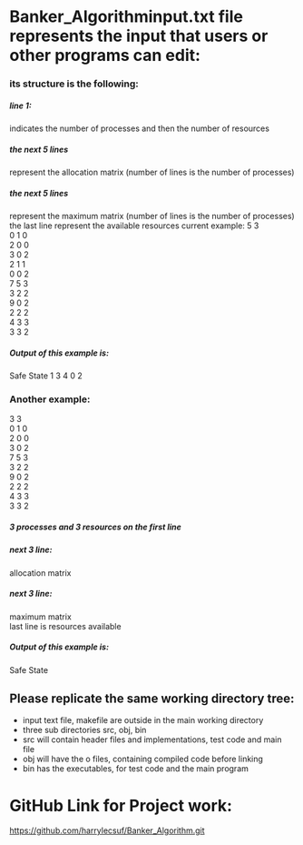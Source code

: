 # Banker_Algorithminput.txt file represents the input that users or other programs can edit:
### its structure is the following:
##### line 1:
 indicates the number of processes and then the number of resources
##### the next 5 lines
 represent the allocation matrix (number of lines is the number of processes)
##### the next 5 lines
 represent the maximum matrix (number of lines is the number of processes)
the last line represent the available resources
current example:
5 3  
0 1 0  
2 0 0  
3 0 2  
2 1 1  
0 0 2  
7 5 3  
3 2 2  
9 0 2  
2 2 2  
4 3 3  
3 3 2  
##### Output of this example is:  
Safe State 1 3 4 0 2  
### Another example:  
3 3  
0 1 0   
2 0 0  
3 0 2  
7 5 3  
3 2 2  
9 0 2  
2 2 2  
4 3 3  
3 3 2  
##### 3 processes and 3 resources on the first line
##### next 3 line: 
allocation matrix  
##### next 3 line: 
maximum matrix  
last line is resources available  
##### Output of this example is:
Safe State  
## Please replicate the same working directory tree:
- input text file, makefile are outside in the main working directory
- three sub directories src, obj, bin
- src will contain header files and implementations, test code and main file
- obj will have the o files, containing compiled code before linking
- bin has the executables, for test code and the main program

# GitHub Link for Project work: 
https://github.com/harrylecsuf/Banker_Algorithm.git

